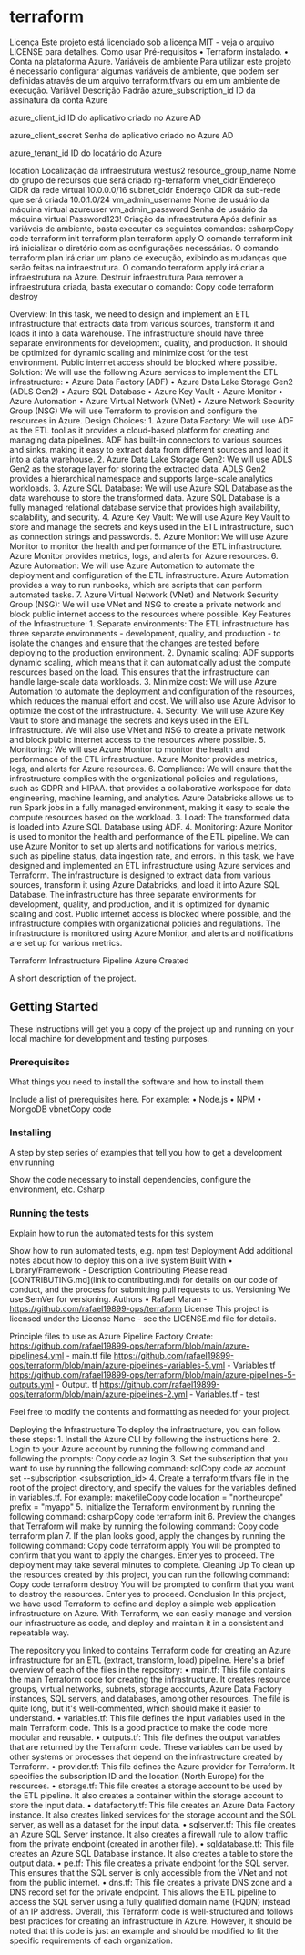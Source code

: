 # terraform

Licença
Este projeto está licenciado sob a licença MIT - veja o arquivo LICENSE para detalhes.
Como usar
Pré-requisitos
    • Terraform instalado.
    • Conta na plataforma Azure.
Variáveis de ambiente
Para utilizar este projeto é necessário configurar algumas variáveis de ambiente, que podem ser definidas através de um arquivo terraform.tfvars ou em um ambiente de execução.
Variável
Descrição
Padrão
azure_subscription_id
ID da assinatura da conta Azure

azure_client_id
ID do aplicativo criado no Azure AD

azure_client_secret
Senha do aplicativo criado no Azure AD

azure_tenant_id
ID do locatário do Azure

location
Localização da infraestrutura
westus2
resource_group_name
Nome do grupo de recursos que será criado
rg-terraform
vnet_cidr
Endereço CIDR da rede virtual
10.0.0.0/16
subnet_cidr
Endereço CIDR da sub-rede que será criada
10.0.1.0/24
vm_admin_username
Nome de usuário da máquina virtual
azureuser
vm_admin_password
Senha de usuário da máquina virtual
Password123!
Criação da infraestrutura
Após definir as variáveis de ambiente, basta executar os seguintes comandos:
csharpCopy code
terraform init
terraform plan
terraform apply
O comando terraform init irá inicializar o diretório com as configurações necessárias.
O comando terraform plan irá criar um plano de execução, exibindo as mudanças que serão feitas na infraestrutura.
O comando terraform apply irá criar a infraestrutura na Azure.
Destruir infraestrutura
Para remover a infraestrutura criada, basta executar o comando:
Copy code
terraform destroy

Overview: In this task, we need to design and implement an ETL infrastructure that extracts data from various sources, transform it and loads it into a data warehouse. The infrastructure should have three separate environments for development, quality, and production. It should be optimized for dynamic scaling and minimize cost for the test environment. Public internet access should be blocked where possible.
Solution: We will use the following Azure services to implement the ETL infrastructure:
    • Azure Data Factory (ADF)
    • Azure Data Lake Storage Gen2 (ADLS Gen2)
    • Azure SQL Database
    • Azure Key Vault
    • Azure Monitor
    • Azure Automation
    • Azure Virtual Network (VNet)
    • Azure Network Security Group (NSG)
We will use Terraform to provision and configure the resources in Azure.
Design Choices:
    1. Azure Data Factory: We will use ADF as the ETL tool as it provides a cloud-based platform for creating and managing data pipelines. ADF has built-in connectors to various sources and sinks, making it easy to extract data from different sources and load it into a data warehouse.
    2. Azure Data Lake Storage Gen2: We will use ADLS Gen2 as the storage layer for storing the extracted data. ADLS Gen2 provides a hierarchical namespace and supports large-scale analytics workloads.
    3. Azure SQL Database: We will use Azure SQL Database as the data warehouse to store the transformed data. Azure SQL Database is a fully managed relational database service that provides high availability, scalability, and security.
    4. Azure Key Vault: We will use Azure Key Vault to store and manage the secrets and keys used in the ETL infrastructure, such as connection strings and passwords.
    5. Azure Monitor: We will use Azure Monitor to monitor the health and performance of the ETL infrastructure. Azure Monitor provides metrics, logs, and alerts for Azure resources.
    6. Azure Automation: We will use Azure Automation to automate the deployment and configuration of the ETL infrastructure. Azure Automation provides a way to run runbooks, which are scripts that can perform automated tasks.
    7. Azure Virtual Network (VNet) and Network Security Group (NSG): We will use VNet and NSG to create a private network and block public internet access to the resources where possible.
Key Features of the Infrastructure:
    1. Separate environments: The ETL infrastructure has three separate environments - development, quality, and production - to isolate the changes and ensure that the changes are tested before deploying to the production environment.
    2. Dynamic scaling: ADF supports dynamic scaling, which means that it can automatically adjust the compute resources based on the load. This ensures that the infrastructure can handle large-scale data workloads.
    3. Minimize cost: We will use Azure Automation to automate the deployment and configuration of the resources, which reduces the manual effort and cost. We will also use Azure Advisor to optimize the cost of the infrastructure.
    4. Security: We will use Azure Key Vault to store and manage the secrets and keys used in the ETL infrastructure. We will also use VNet and NSG to create a private network and block public internet access to the resources where possible.
    5. Monitoring: We will use Azure Monitor to monitor the health and performance of the ETL infrastructure. Azure Monitor provides metrics, logs, and alerts for Azure resources.
    6. Compliance: We will ensure that the infrastructure complies with the organizational policies and regulations, such as GDPR and HIPAA.
that provides a collaborative workspace for data engineering, machine learning, and analytics. Azure Databricks allows us to run Spark jobs in a fully managed environment, making it easy to scale the compute resources based on the workload.
    3. Load: The transformed data is loaded into Azure SQL Database using ADF.
    4. Monitoring: Azure Monitor is used to monitor the health and performance of the ETL pipeline. We can use Azure Monitor to set up alerts and notifications for various metrics, such as pipeline status, data ingestion rate, and errors.
In this task, we have designed and implemented an ETL infrastructure using Azure services and Terraform. The infrastructure is designed to extract data from various sources, transform it using Azure Databricks, and load it into Azure SQL Database. The infrastructure has three separate environments for development, quality, and production, and it is optimized for dynamic scaling and cost. Public internet access is blocked where possible, and the infrastructure complies with organizational policies and regulations. The infrastructure is monitored using Azure Monitor, and alerts and notifications are set up for various metrics.

Terraform Infrastructure Pipeline Azure Created

A short description of the project.

## Getting Started

These instructions will get you a copy of the project up and running on your local machine for development and testing purposes.

### Prerequisites

What things you need to install the software and how to install them

Include a list of prerequisites here. For example:
    • Node.js
    • NPM
    • MongoDB
vbnetCopy code

### Installing

A step by step series of examples that tell you how to get a development env running

Show the code necessary to install dependencies, configure the environment, etc.
Csharp

### Running the tests

Explain how to run the automated tests for this system

Show how to run automated tests, e.g. npm test
Deployment
Add additional notes about how to deploy this on a live system
Built With
    • Library/Framework - Description
Contributing
Please read [CONTRIBUTING.md](link to contributing.md) for details on our code of conduct, and the process for submitting pull requests to us.
Versioning
We use SemVer for versioning.
Authors
    • Rafael Maran - https://github.com/rafael19899-ops/terraform
License
This project is licensed under the License Name - see the LICENSE.md file for details.

Principle files to use as Azure Pipeline Factory Create:
https://github.com/rafael19899-ops/terraform/blob/main/azure-pipelines4.yml - main.tf file
https://github.com/rafael19899-ops/terraform/blob/main/azure-pipelines-variables-5.yml - Variables.tf
https://github.com/rafael19899-ops/terraform/blob/main/azure-pipelines-5-outputs.yml - Output. tf
https://github.com/rafael19899-ops/terraform/blob/main/azure-pipelines-2.yml - Variables.tf - test


Feel free to modify the contents and formatting as needed for your project.

Deploying the Infrastructure
To deploy the infrastructure, you can follow these steps:
    1. Install the Azure CLI by following the instructions here.
    2. Login to your Azure account by running the following command and following the prompts:
       Copy code
       az login
    3. Set the subscription that you want to use by running the following command:
       sqlCopy code
       az account set --subscription <subscription_id>
    4. Create a terraform.tfvars file in the root of the project directory, and specify the values for the variables defined in variables.tf. For example:
       makefileCopy code
       location = "northeurope"
       prefix = "myapp"
    5. Initialize the Terraform environment by running the following command:
       csharpCopy code
       terraform init
    6. Preview the changes that Terraform will make by running the following command:
       Copy code
       terraform plan
    7. If the plan looks good, apply the changes by running the following command:
       Copy code
       terraform apply
       You will be prompted to confirm that you want to apply the changes. Enter yes to proceed.
       The deployment may take several minutes to complete.
Cleaning Up
To clean up the resources created by this project, you can run the following command:
Copy code
terraform destroy
You will be prompted to confirm that you want to destroy the resources. Enter yes to proceed.
Conclusion
In this project, we have used Terraform to define and deploy a simple web application infrastructure on Azure. With Terraform, we can easily manage and version our infrastructure as code, and deploy and maintain it in a consistent and repeatable way.

The repository you linked to contains Terraform code for creating an Azure infrastructure for an ETL (extract, transform, load) pipeline. Here's a brief overview of each of the files in the repository:
    • main.tf: This file contains the main Terraform code for creating the infrastructure. It creates resource groups, virtual networks, subnets, storage accounts, Azure Data Factory instances, SQL servers, and databases, among other resources. The file is quite long, but it's well-commented, which should make it easier to understand.
    • variables.tf: This file defines the input variables used in the main Terraform code. This is a good practice to make the code more modular and reusable.
    • outputs.tf: This file defines the output variables that are returned by the Terraform code. These variables can be used by other systems or processes that depend on the infrastructure created by Terraform.
    • provider.tf: This file defines the Azure provider for Terraform. It specifies the subscription ID and the location (North Europe) for the resources.
    • storage.tf: This file creates a storage account to be used by the ETL pipeline. It also creates a container within the storage account to store the input data.
    • datafactory.tf: This file creates an Azure Data Factory instance. It also creates linked services for the storage account and the SQL server, as well as a dataset for the input data.
    • sqlserver.tf: This file creates an Azure SQL Server instance. It also creates a firewall rule to allow traffic from the private endpoint (created in another file).
    • sqldatabase.tf: This file creates an Azure SQL Database instance. It also creates a table to store the output data.
    • pe.tf: This file creates a private endpoint for the SQL server. This ensures that the SQL server is only accessible from the VNet and not from the public internet.
    • dns.tf: This file creates a private DNS zone and a DNS record set for the private endpoint. This allows the ETL pipeline to access the SQL server using a fully qualified domain name (FQDN) instead of an IP address.
Overall, this Terraform code is well-structured and follows best practices for creating an infrastructure in Azure. However, it should be noted that this code is just an example and should be modified to fit the specific requirements of each organization.


